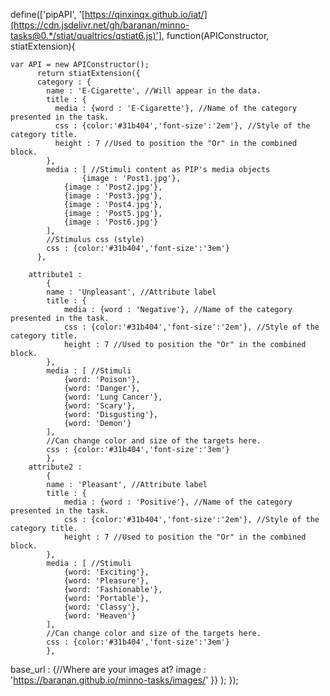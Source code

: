 define(['pipAPI', '[https://qinxinqx.github.io/iat/](https://cdn.jsdelivr.net/gh/baranan/minno-tasks@0.*/stiat/qualtrics/qstiat6.js)'], function(APIConstructor, stiatExtension){
	
	var API = new APIConstructor();
		  return stiatExtension({
		  category : { 
		    name : 'E-Cigarette', //Will appear in the data.
		    title : {
		      media : {word : 'E-Cigarette'}, //Name of the category presented in the task.
		      css : {color:'#31b404','font-size':'2em'}, //Style of the category title.
		      height : 7 //Used to position the "Or" in the combined block.
		    }, 
		    media : [ //Stimuli content as PIP's media objects
    		    	{image : 'Post1.jpg'}, 
    			{image : 'Post2.jpg'}, 
    			{image : 'Post3.jpg'}, 
    			{image : 'Post4.jpg'}, 
    			{image : 'Post5.jpg'}, 
    			{image : 'Post6.jpg'}
		    ], 
		    //Stimulus css (style)
		    css : {color:'#31b404','font-size':'3em'}
		  },	

  		attribute1 : 
			{
			name : 'Unpleasant', //Attribute label
			title : {
				media : {word : 'Negative'}, //Name of the category presented in the task.
				css : {color:'#31b404','font-size':'2em'}, //Style of the category title.
				height : 7 //Used to position the "Or" in the combined block.
			}, 
			media : [ //Stimuli
				{word: 'Poison'},
				{word: 'Danger'},
				{word: 'Lung Cancer'},
				{word: 'Scary'},
				{word: 'Disgusting'},
				{word: 'Demon'}
			], 
			//Can change color and size of the targets here.
			css : {color:'#31b404','font-size':'3em'}
			},
		attribute2 : 
			{
			name : 'Pleasant', //Attribute label
			title : {
				media : {word : 'Positive'}, //Name of the category presented in the task.
				css : {color:'#31b404','font-size':'2em'}, //Style of the category title.
				height : 7 //Used to position the "Or" in the combined block.
			}, 
			media : [ //Stimuli
				{word: 'Exciting'},
				{word: 'Pleasure'},
				{word: 'Fashionable'},
				{word: 'Portable'},
				{word: 'Classy'},
				{word: 'Heaven'}
			], 
			//Can change color and size of the targets here.
			css : {color:'#31b404','font-size':'3em'}
			},

  base_url : {//Where are your images at?
    image : 'https://baranan.github.io/minno-tasks/images/'
  }}
  );
  });
